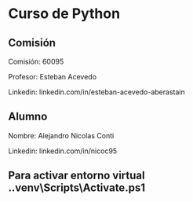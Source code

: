 # Curso de Python

## Comisión
Comisión: 60095

Profesor: Esteban Acevedo

Linkedin: linkedin.com/in/esteban-acevedo-aberastain

## Alumno

Nombre: Alejandro Nicolas Conti

Linkedin: linkedin.com/in/nicoc95

## Para activar entorno virtual .\.venv\Scripts\Activate.ps1
